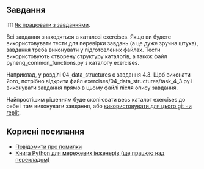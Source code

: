 ## Завдання
ifff
[Як працювати з завданнями](https://pyneng.io/course/topics/02-git-github-tasks/).


Всі завдання знаходяться в каталозі exercises.
Якщо ви будете використовувати тести для перевірки завдань (а це дуже зручна
штука), завдання треба виконувати у підготовлених файлах. Тести використовують
створену структуру каталогів, а також файл pyneng_common_functions.py з
каталогу exercises.

Наприклад, у розділі 04_data_structures є завдання 4.3. Щоб виконати його,
потрібно відкрити файл exercises/04_data_structures/task_4_3.py і виконувати
завдання прямо в цьому файлі після опису завдання.

Найпростішим рішенням буде скопіювати весь каталог exercises до себе і там
виконувати завдання, або [використовувати для цього git чи replit](https://pyneng.io/course/topics/02-git-github-tasks/).


## Корисні посилання

* [Повідомити про помилки](https://github.com/natenka/pyneng-book-uk/discussions/categories/%D0%B7%D0%BD%D0%B0%D0%B9%D0%B4%D0%B5%D0%BD%D0%B0-%D0%BF%D1%80%D0%BE%D0%B1%D0%BB%D0%B5%D0%BC%D0%B0-%D0%BF%D0%BE%D0%BC%D0%B8%D0%BB%D0%BA%D0%B0)
* [Книга Python для мережевих інженерів (ще працюю над перекладом)](https://pyneng.io/book/)
